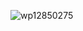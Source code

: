  ![wp12850275](https://github.com/user-attachments/assets/d8e58b9d-d709-40ed-a21c-c92c17479dfd)




<!--
**mendez50/mendez50** is a ✨ _special_ ✨ repository because its `README.md` (this file) appears on your GitHub profile.
![gojo-satoru](https://github.com/user-attachments/assets/dad3f![japanese-animation](https://github.com/user-attachments/assets/ddebcac9-1dbc-45a2-bec4-99649c1d901d)
91a-193f-4342-b4a0-800f3f8fad81)

Here are some ideas to get you started:

- 🔭 I’m currently working on ...
- 🌱 I’m currently learning ...
- 👯 I’m looking to collaborate on ...![gojo-satoru](https://github.com/user-attachments/assets/4be8fc01-8984-42a8-93e1-a75540f3159d)

- 🤔 I’m looking for help with ...
- 💬 Ask me about ...
- 📫 How to reach me: ...
- 😄 Pronouns: ...
- ⚡ Fun fact: ...
-->
